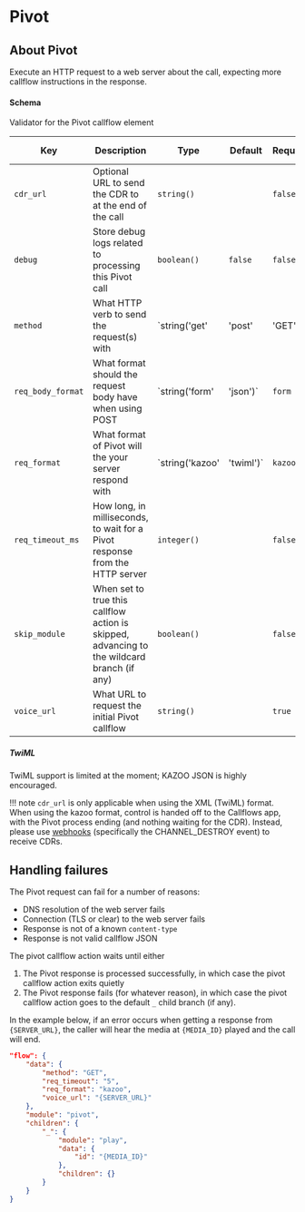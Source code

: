 # Pivot

## About Pivot

Execute an HTTP request to a web server about the call, expecting more callflow instructions in the response.

#### Schema

Validator for the Pivot callflow element



Key | Description | Type | Default | Required | Support Level
--- | ----------- | ---- | ------- | -------- | -------------
`cdr_url` | Optional URL to send the CDR to at the end of the call | `string()` |   | `false` |  
`debug` | Store debug logs related to processing this Pivot call | `boolean()` | `false` | `false` |  
`method` | What HTTP verb to send the request(s) with | `string('get' | 'post' | 'GET' | 'POST')` | `get` | `false` |  
`req_body_format` | What format should the request body have when using POST | `string('form' | 'json')` | `form` | `false` |  
`req_format` | What format of Pivot will the your server respond with | `string('kazoo' | 'twiml')` | `kazoo` | `false` |  
`req_timeout_ms` | How long, in milliseconds, to wait for a Pivot response from the HTTP server | `integer()` |   | `false` |  
`skip_module` | When set to true this callflow action is skipped, advancing to the wildcard branch (if any) | `boolean()` |   | `false` |  
`voice_url` | What URL to request the initial Pivot callflow | `string()` |   | `true` |  






##### TwiML

TwiML support is limited at the moment; KAZOO JSON is highly encouraged.

!!! note
    `cdr_url` is only applicable when using the XML (TwiML) format. When using the kazoo format, control is handed off to the Callflows app, with the Pivot process ending (and nothing waiting for the CDR). Instead, please use [webhooks](./webhooks.md) (specifically the CHANNEL_DESTROY event) to receive CDRs.

## Handling failures

The Pivot request can fail for a number of reasons:

* DNS resolution of the web server fails
* Connection (TLS or clear) to the web server fails
* Response is not of a known `content-type`
* Response is not valid callflow JSON

The pivot callflow action waits until either
  1. The Pivot response is processed successfully, in which case the pivot callflow action exits quietly
  2. The Pivot response fails (for whatever reason), in which case the pivot callflow action goes to the default `_` child branch (if any).

In the example below, if an error occurs when getting a response from `{SERVER_URL}`, the caller will hear the media at `{MEDIA_ID}` played and the call will end.

```json
"flow": {
    "data": {
        "method": "GET",
        "req_timeout": "5",
        "req_format": "kazoo",
        "voice_url": "{SERVER_URL}"
    },
    "module": "pivot",
    "children": {
        "_": {
            "module": "play",
            "data": {
                "id": "{MEDIA_ID}"
            },
            "children": {}
        }
    }
}
```
